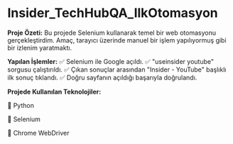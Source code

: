 # Insider_TechHubQA_IlkOtomasyon

**Proje Özeti:**
Bu projede Selenium kullanarak temel bir web otomasyonu gerçekleştirdim. Amaç, tarayıcı üzerinde manuel bir işlem yapılıyormuş gibi bir izlenim yaratmaktı.

**Yapılan İşlemler:**
✅ Selenium ile Google açıldı.
✅ "useinsider youtube" sorgusu çalıştırıldı.
✅ Çıkan sonuçlar arasından "Insider - YouTube" başlıklı ilk sonuç tıklandı.
✅ Doğru sayfanın açıldığı başarıyla doğrulandı.

**Projede Kullanılan Teknolojiler:**

🚀 Python

🚀 Selenium

🚀 Chrome WebDriver
